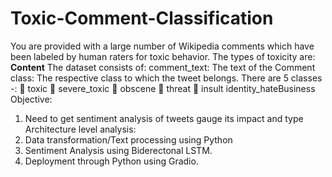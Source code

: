 # Toxic-Comment-Classification
You are provided with a large number of Wikipedia comments which have been labeled by
human raters for toxic behavior. The types of toxicity are:
**Content**
The dataset consists of:
comment_text: The text of the Comment
class: The respective class to which the tweet belongs. There are 5 classes -:
 toxic
 severe_toxic
 obscene
 threat
 insult
identity_hateBusiness Objective:
1. Need to get sentiment analysis of tweets gauge its impact and type
Architecture level analysis:
1. Data transformation/Text processing using Python
2. Sentiment Analysis using Biderectonal LSTM.
3. Deployment through Python using Gradio.
